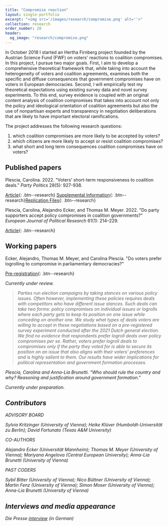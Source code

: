 ```yaml
---
title: "Compromise reaction"
layout: single-portfolio
excerpt: "<img src='/images/research/compromise.png' alt=''>"
collection: research
order_number: 20
header: 
  og_image: "research/compromise.png"
---
```


In October 2018 I started an Hertha Firnberg project founded by the Austrian Science Fund (FWF) on voters' reactions to coalition compromises. 
In this project, I pursue two major goals.
First, I aim to develop a comprehensive theoretical framework that, while taking into account the heterogeneity of voters and coalition agreements, examines both the specific and diffuse consequences that government compromises have on voters in European democracies. Second, I will empirically test my theoretical expectations using existing survey data and novel survey experiments. To this end, survey evidence is coupled with an original content analysis of coalition compromises that takes into account not only the policy and ideological orientation of coalition agreements but also the use of nonpartisan experts and transparency in negotiation deliberations that are likely to have important electoral ramifications.

The project addresses the following research questions:
1. which coalition compromises are more likely to be accepted by voters?
2. which citizens are more likely to accept or resist coalition compromises?
3. what short and long term consequences coalition compromises have on voters?


## Published papers

Plescia, Carolina. 2022. &quot;Voters’ short-term responsiveness to coalition deals.&quot; <i>Party Politics</i> 28(5): 927-938.  

[Article](https://doi.org/10.1177/13540688211029794){: .btn--research} [Supplemental Information](https://journals.sagepub.com/doi/suppl/10.1177/13540688211029794/suppl_file/sj-pdf-1-ppq-10.1177_13540688211029794.pdf){: .btn--research}[Replication Files](https://data.aussda.at/dataset.xhtml?persistentId=doi:10.11587/EFDRNJ){: .btn--research}

Plescia, Carolina, Alejandro Ecker, and Thomas M. Meyer. 2022. &quot;Do party supporters accept policy compromises in coalition governments?&quot; <i>European Journal of Political Research</i> 61(1): 214–229.  

[Article](https://doi.org/10.1111/1475-6765.12450){: .btn--research} 

## Working papers

Ecker, Alejandro, Thomas M. Meyer, and Carolina Plescia. &quot;Do voters prefer logrolling to compromise in parliamentary democracies?&quot;

[Pre-registration](https://osf.io/gsxkr/){: .btn--research} 

<i>Currently under review.<i>

>Parties run election campaigns by taking stances on various policy issues. Often however, implementing these policies requires deals with competitors who have different issue stances. Such deals can take two forms: policy compromises on individual issues or logrolls where each party gets to keep its position on one issue while conceding on another one. We study what types of deals voters are willing to accept in these negotiations based on a pre-registered survey experiment conducted after the 2021 Dutch general election. We find no evidence that respondents prefer logroll deals over policy compromises <i>per se<i>. Rather, voters prefer logroll deals to compromises only if the party they voted for is able to secure its position on an issue that also aligns with their voters’ preferences and is highly salient to them. Our results have wider implications for political representation and government formation processes.

Plescia, Carolina and Anna-Lia Brunetti. &quot;Who should rule the country and why? Reasoning and justification around government formation.&quot;

<i>Currently under preparation.<i>

## Contributors

ADVISORY BOARD

Sylvia Kritzinger (University of Vienna);
Heike Klüver (Humboldt-Universität zu Berlin);
David Fortunato (Texas A&M University)

CO-AUTHORS

Alejandro Ecker (Universität Mannheim);
Thomas M. Meyer (University of Vienna);
Mariyana Angelova (Central European University);
Anna-Lia Brunetti (University of Vienna)

PAST CODERS

Sybil Bitter (University of Vienna); 
Nico Büttner (University of Vienna);
Martin Fenz (University of Vienna);
Simon Moser (University of Vienna);
Anna-Lia Brunetti (University of Vienna)

## Interviews and media appearance
Die Presse [interview](https://www.diepresse.com/5559532/was-denkt-das-wahlvolk) (in German)

